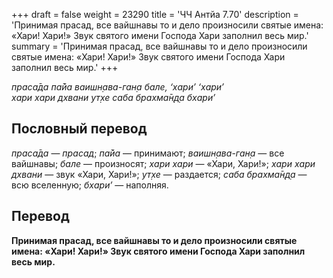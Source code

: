 +++
draft = false
weight = 23290
title = 'ЧЧ Антйа 7.70'
description = 'Принимая прасад, все вайшнавы то и дело произносили святые имена: «Хари! Хари!» Звук святого имени Господа Хари заполнил весь мир.'
summary = 'Принимая прасад, все вайшнавы то и дело произносили святые имена: «Хари! Хари!» Звук святого имени Господа Хари заполнил весь мир.'
+++

_праса̄да па̄йа ваишн̣ава-ган̣а бале, ‘хари’ ‘хари’  
хари хари дхвани ут̣хе саба брахма̄н̣д̣а бхари’_

## Пословный перевод

_праса̄да_ — _прасад_; _па̄йа_ — принимают; _ваишн̣ава_\-_ган̣а_ — все вайшнавы; _бале_ — произносят; _хари_ _хари_ — «Хари, Хари!»; _хари_ _хари_ _дхвани_ — звук «Хари, Хари!»; _ут̣хе_ — раздается; _саба_ _брахма̄н̣д̣а_ — всю вселенную; _бхари’_ — наполняя.

## Перевод

**Принимая прасад, все вайшнавы то и дело произносили святые имена: «Хари! Хари!» Звук святого имени Господа Хари заполнил весь мир.**
